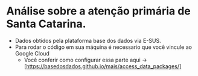 # Análise sobre a atenção primária de Santa Catarina.
* Dados obtidos pela plataforma base dos dados via E-SUS.
* Para rodar o código em sua máquina é necessario que você vincule ao Google Cloud
    * Você conferir como configurar essa parte aqui -> [https://basedosdados.github.io/mais/access_data_packages/]
